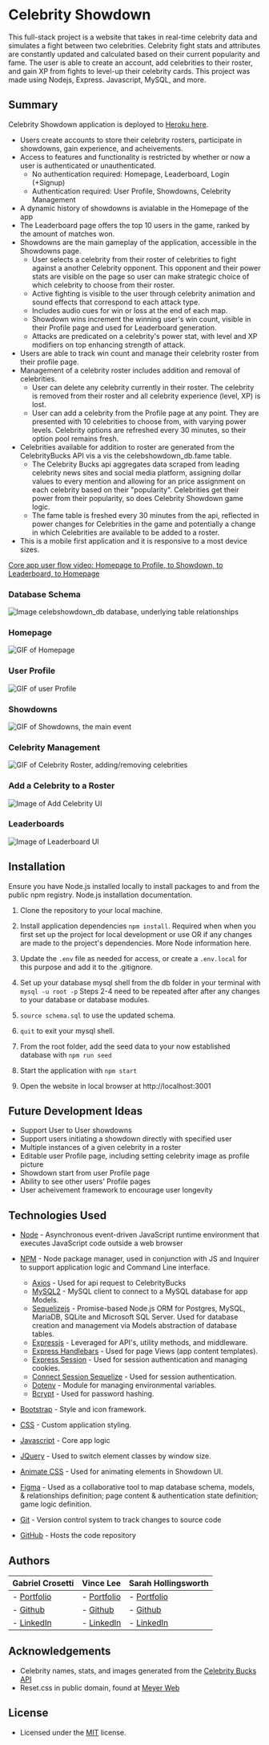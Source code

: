 # Celebrity Showdown
This full-stack project is a website that takes in real-time celebrity data and simulates a fight between two celebrities. Celebrity fight stats and attributes are constantly updated and calculated based on their current popularity and fame. The user is able to create an account, add celebrities to their roster, and gain XP from fights to level-up their celebrity cards. This project was made using Nodejs, Express. Javascript, MySQL, and more. 

## Summary
Celebrity Showdown application is deployed to [Heroku here](https://powerful-badlands-23075.herokuapp.com/).

* Users create accounts to store their celebrity rosters, participate in showdowns, gain experience, and acheivements.
* Access to features and functionality is restricted by whether or now a user is authenticated or unauthenticated.
  * No authentication required: Homepage, Leaderboard, Login (+Signup)
  * Authentication required: User Profile, Showdowns, Celebrity Management
* A dynamic history of showdowns is avialable in the Homepage of the app
* The Leaderboard page offers the top 10 users in the game, ranked by the amount of matches won.
* Showdowns are the main gameplay of the application, accessible in the Showdowns page.
  * User selects a celebrity from their roster of celebrities to fight against a another Celebrity opponent. This opponent and their power stats are visible on the page so user can make strategic choice of which celebrity to choose from their roster.
  * Active fighting is visible to the user through celebrity animation and sound effects that correspond to each attack type.
  * Includes audio cues for win or loss at the end of each map. 
  * Showdown wins increment the winning user's win count, visible in their Profile page and used for Leaderboard generation.
  * Attacks are predicated on a celebrity's power stat, with level and XP modifiers on top enhancing strength of attack.
* Users are able to track win count and manage their celebrity roster from their profile page.
* Management of a celebrity roster includes addition and removal of celebrities.
  * User can delete any celebrity currently in their roster. The celebrity is removed from their roster and all celebrity experience (level, XP) is lost.
  * User can add a celebrity from the Profile page at any point. They are presented with 10 celebrities to choose from, with varying power levels. Celebrity options are refreshed every 30 minutes, so their option pool remains fresh.
* Celebrities available for addition to roster are generated from the CelebrityBucks API vis a vis the celebshowdown_db.fame table. 
  * The Celebrity Bucks api aggregates data scraped from leading celebrity news sites and social media platform, assigning dollar values to every mention and allowing for an price assignment on each celebrity based on their "popularity". Celebrities get their power from their popularity, so does Celebrity Showdown game logic.
  * The fame table is freshed every 30 minutes from the api, reflected in power changes for Celebrities in the game and potentially a change in which Celebrities are available to be added to a roster.
* This is a mobile first application and it is responsive to a most device sizes.

[Core app user flow video: Homepage to Profile, to Showdown, to Leaderboard, to Homepage](https://watch.screencastify.com/v/cLqQBs9CD7EMGWVuvCjO)

### Database Schema
![Image celebshowdown_db database, underlying table relationships](./img/celebshowdown_db_schema.png)

### Homepage
![GIF of Homepage](./img/homepage-demo.gif)

### User Profile
![GIF of user Profile](./img/profile-demo.gif)

### Showdowns
![GIF of Showdowns, the main event](./img/showdown-demo.gif)

### Celebrity Management
![GIF of Celebrity Roster, adding/removing celebrities](./img/celebritymanagement-demo.gif)

### Add a Celebrity to a Roster
![Image of Add Celebrity UI](./img/celebrityadd-screenshot.png)

### Leaderboards
![Image of Leaderboard UI](./img/leaderboard-screenshot.png)


## Installation
Ensure you have Node.js installed locally to install packages to and from the public npm registry. Node.js installation documentation.

1. Clone the repository to your local machine.

2. Install application dependencies `npm install`.
Required when when you first set up the project for local development or use OR if any changes are made to the project's dependencies. More Node information here.

2. Update the `.env` file as needed for access, or create a `.env.local` for this purpose and add it to the .gitignore.

3. Set up your database mysql shell from the db folder in your terminal with `mysql -u root -p` Steps 2-4 need to be repeated after after any changes to your database or database modules.

4. `source schema.sql` to use the updated schema.

5. `quit` to exit your mysql shell.

6. From the root folder, add the seed data to your now established database with `npm run seed`

7. Start the application with `npm start` 

8. Open the website in local browser at http://localhost:3001

## Future Development Ideas
* Support User to User showdowns
* Support users initiating a showdown directly with specified user
* Multiple instances of a given celebrity in a roster
* Editable user Profile page, including setting celebrity image as profile picture
* Showdown start from user Profile page
* Ability to see other users' Profile pages
* User acheivement framework to encourage user longevity

## Technologies Used
* [Node](https://nodejs.org/en/) - Asynchronous event-driven JavaScript runtime environment that executes JavaScript code outside a web browser
* [NPM](https://www.npmjs.com/) - Node package manager, used in conjunction with JS and Inquirer to support application logic and Command Line interface.
  * [Axios](https://www.npmjs.com/package/axios) - Used for api request to CelebrityBucks
  * [MySQL2](https://www.npmjs.com/package/mysql2) - MySQL client to connect to a MySQL database for app Models.
  * [Sequelizejs](https://sequelize.org/) -  Promise-based Node.js ORM for Postgres, MySQL, MariaDB, SQLite and Microsoft SQL Server. Used for database creation and management via Models abstraction of database tables.
  * [Expressjs](https://expressjs.com/) - Leveraged for API's, utility methods, and middleware.
  * [Express Handlebars](https://www.npmjs.com/package/express-handlebars) - Used for page Views (app content templates).
  * [Express Session](https://www.npmjs.com/package/express-session) - Used for session authentication and managing cookies.
  * [Connect Session Sequelize](https://www.npmjs.com/package/connect-session-sequelize) - Used for session authentication.
  * [Dotenv](https://www.npmjs.com/package/dotenv) - Module for managing environmental variables.
  * [Bcrypt](https://www.npmjs.com/package/bcrypt) - Used for password hashing.
* [Bootstrap](https://getbootstrap.com/docs/5.0/getting-started/introduction/) - Style and icon framework.
* [CSS](https://devdocs.io/css/) - Custom application styling.
* [Javascript](https://developer.mozilla.org/en-US/docs/Web/javascript) - Core app logic
* [JQuery](https://code.jquery.com/) - Used to switch element classes by window size.
* [Animate CSS](https://animate.style/) - Used for animating elements in Showdown UI.

* [Figma](https://www.figma.com/files/recent?fuid=1021540689586237609) - Used as a collaborative tool to map database schema, models, & relationships definition; page content & authentication state definition; game logic definition.
* [Git](https://git-scm.com/doc) - Version control system to track changes to source code
* [GitHub](https://docs.github.com/en) - Hosts the code repository

## Authors
|**Gabriel Crosetti** | **Vince Lee** | **Sarah Hollingsworth** |
|-----------------|---------------|------------------|
| - [Portfolio](https://gabrielcrosetti.github.io/my-portfolio/)| - [Portfolio](https://starryblue7.github.io/portfolio/)| - [Portfolio](https://sahhollingsworth.github.io/sarah-hollingsworth-portfolio_advanced-css/) |
| - [Github](https://github.com/gabrielcrosetti)| - [Github](https://github.com/StarryBlue7) | - [Github](https://github.com/sahhollingsworth) |
| - [LinkedIn](https://www.linkedin.com/in/gabriel-crosetti/)| - [LinkedIn](https://www.linkedin.com/in/vince-lee/) | - [LinkedIn](https://www.linkedin.com/in/sarahhollingsworth/)|

## Acknowledgements
* Celebrity names, stats, and images generated from the [Celebrity Bucks API](https://rapidapi.com/brianiswu/api/celebrity-bucks/details)
* Reset.css in public domain, found at [Meyer Web](http://meyerweb.com/eric/tools/css/reset/)

## License
* Licensed under the [MIT](https://vince-lee.mit-license.org/) license.
